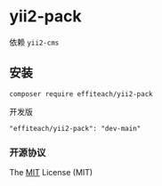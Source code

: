 # yii2-pack

依赖 `yii2-cms`

## 安装 

~~~
composer require effiteach/yii2-pack
~~~

开发版 
~~~
"effiteach/yii2-pack": "dev-main"
~~~
 

### 开源协议 

The [MIT](LICENSE) License (MIT)